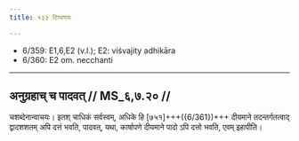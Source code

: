```yaml
---
title: १३३ टिप्पणयः

---
```

- 6/359: E1,6,E2 (v.l.); E2: viśvajity adhikāra
- 6/360: E2 om. necchanti

____________________________________________


## अनुग्रहाच् च पादवत् // MS_६,७.२० //

चशब्देनान्वाचयः। इतश् चाधिकं सर्वस्वम्, अधिके हि [७५१]+++({6/361})+++ दीयमाने तदन्तर्गतत्वाद् द्वादशशतम् अपि दत्तं भवति, पादवत्, यथा, कार्षापणे दीयमाने पादो ऽपि दत्तो भवति, एवम् इहापीति।
